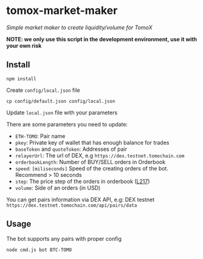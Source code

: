 # tomox-market-maker
_Simple market maker to create liquidity/volume for TomoX_

**NOTE: we only use this script in the development environment, use it with your own risk**


## Install
```
npm install
```
Create `config/local.json` file
```
cp config/default.json config/local.json
```
Update `local.json` file with your parameters

There are some parameters you need to update:
-  `ETH-TOMO`: Pair name
- `pkey`: Private key of wallet that has enough balance for trades
- `baseToken` and `quoteToken`: Addresses of pair
- `relayerUrl`: The url of DEX, e.g `https://dex.testnet.tomochain.com`
- `orderbookLength`: Number of BUY/SELL orders in Orderbook
- `speed`: `[miliseconds]` Speed of the creating orders of the bot. Recommend > 10 seconds
- `step`: The price step of the orders in orderbook ([L217](https://github.com/tomochain/tomox-market-maker/blob/6b8da681874b97fb24c86135851809b2928a25fc/commands/bot.js#L217))
- `volume`: Side of an orders (in USD)

You can get pairs information via DEX API, e.g: DEX testnet `https://dex.testnet.tomochain.com/api/pairs/data`

## Usage

The bot supports any pairs with proper config

```
node cmd.js bot BTC-TOMO
```

